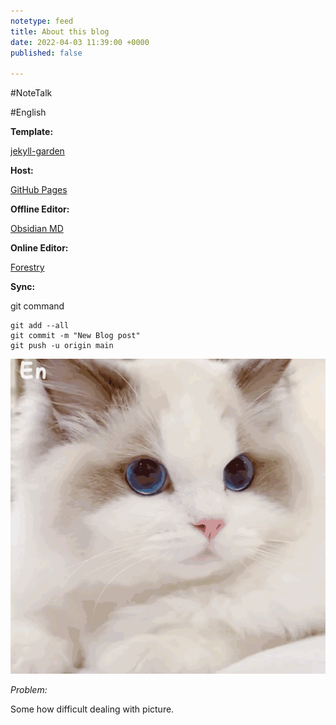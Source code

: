 ```yaml
---
notetype: feed
title: About this blog
date: 2022-04-03 11:39:00 +0000
published: false

---
```

\#NoteTalk

\#English

**Template:**

[jekyll-garden]( "https://github.com/Jekyll-Garden/jekyll-garden.github.io")

**Host:**

[GitHub Pages]( "https://pages.github.com/")

**Offline Editor:**

[Obsidian MD ](https://obsidian.md/)

**Online Editor:**

[Forestry](https://app.forestry.io/)

**Sync:**

git command

    git add --all
    git commit -m "New Blog post"
    git push -u origin main

![](/uploads/l9uj7c-8-6id-i26x-syq5n.gif)

_Problem:_

Some how difficult dealing with picture.